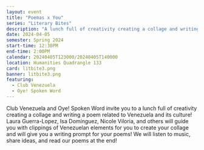 ```yaml
---
layout: event
title: "Poemas x You"
series: "Literary Bites"
description: "A lunch full of creativity creating a collage and writing a poem related to Venezuela and its culture!"
date: 2024-04-05
semester: Spring 2024
start-time: 12:30PM
end-time: 2:00PM
calendar: 20240405T123000/20240405T140000
location: Humanities Quadrangle 133
card: litbite3.png
banner: litbite3.png
featuring:
  - Club Venezuela
  - Oye! Spoken Word
---
```


Club Venezuela and Oye! Spoken Word invite you to a lunch full of creativity creating a collage and writing a poem related to Venezuela and its culture! Laura Guerra-Lopez, Isa Domínguez, Nicole Viloria, and others will guide you with clippings of Venezuelan elements for you to create your collage and will give you a writing prompt for your poems! We will listen to music, share ideas, and read our poems at the end!
